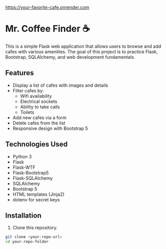 https://your-favorite-cafe.onrender.com

# Mr. Coffee Finder ☕

This is a simple Flask web application that allows users to browse and add cafes with various amenities. The goal of this project is to practice Flask, Bootstrap, SQLAlchemy, and web development fundamentals.

## Features

- Display a list of cafes with images and details
- Filter cafes by:
  - Wifi availability
  - Electrical sockets
  - Ability to take calls
  - Toilets
- Add new cafes via a form
- Delete cafes from the list
- Responsive design with Bootstrap 5

## Technologies Used

- Python 3
- Flask
- Flask-WTF
- Flask-Bootstrap5
- Flask-SQLAlchemy
- SQLAlchemy
- Bootstrap 5
- HTML templates (Jinja2)
- dotenv for secret keys

## Installation

1. Clone this repository.

```bash
git clone <your-repo-url>
cd your-repo-folder
